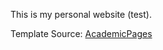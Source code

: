 This is my personal website (test).

Template Source: <a href="https://github.com/academicpages/academicpages.github.io">AcademicPages</a>
